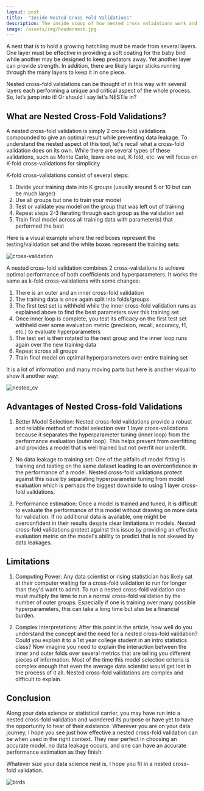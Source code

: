 ```yaml
---
layout: post
title:  "Inside Nested Cross Fold Validations"
description: The inside scoop of how nested cross validations work and when to use them
image: /assets/img/headernest.jpg
---
```



A nest that is to hold a growing hatchling must be made from several layers. One layer must be effective in providing a soft coating for the baby bird while another may be designed to keep predators away. Yet another layer can provide strength. In addition, there are likely larger sticks running through the many layers to keep it in one piece.

Nested cross-fold validations can be thought of in this way with several layers each performing a unique and critical aspect of the whole process. So, let’s jump into it! Or should I say let's NESTle in?

## What are Nested Cross-Fold Validations?

A nested cross-fold validation is simply 2 cross-fold validations compounded to give an optimal result while preventing data leakage. To understand the nested aspect of this tool, let's recall what a cross-fold validation does on its own. While there are several types of these validations, such as Monte Carlo, leave one out, K-fold, etc. we will focus on K-fold cross-validations for simplicity

K-fold cross-validations consist of several steps:
1. Divide your training data into K groups (usually around 5 or 10 but can be much larger)
2. Use all groups but one to train your model
3. Test or validate you model on the group that was left out of training
4. Repeat steps 2-3 iterating through each group as the validation set
5. Train final model across all training data with parameter(s) that performed the best

Here is a visual example where the red boxes represent the testing/validation set and the white boxes represent the training sets:

![cross-validation]({{site.url}}/{{site.baseurl}}/assets/img/cross-validation.png)

A nested cross-fold validation combines 2 cross-validations to achieve optimal performance of both coefficients and hyperparameters. It works the same as k-fold cross-validations with some changes:

1. There is an outer and an inner cross-fold validation
2. The training data is once again split into folds/groups
3. The first test set is withheld while the inner cross-fold validation runs as explained above to find the best parameters over this training set
4. Once inner loop is complete, you test its efficacy on the first test set withheld over some evaluation metric (precision, recall, accuracy, f1, etc.) to evaluate hyperparameters
5. The test set is then rotated to the next group and the inner loop runs again over the new training data
6. Repeat across all groups 
7. Train final model on optimal hyperparameters over entire training set

It is a lot of information and many moving parts but here is another visual to show it another way:

![nested_cv]({{site.url}}/{{site.baseurl}}/assets/img/nested_cv.png)

## Advantages of Nested Cross-fold Validations

1. Better Model Selection:
Nested cross-fold validations provide a robust and reliable method of model selection over 1 layer cross-validations because it separates the hyperparameter tuning (inner loop) from the performance evaluation (outer loop). This helps prevent from overfitting and provides a model that is well trained but not overfit nor underfit.

2. No data leakage to training set:
One of the pitfalls of model fitting is training and testing on the same dataset leading to an overconfidence in the performance of a model. Nested cross-fold validations protect against this issue by separating hyperparameter tuning from model evaluation which is perhaps the biggest downside to using 1 layer cross-fold validations.

3. Performance estimation:
Once a model is trained and tuned, it is difficult to evaluate the performance of this model without drawing on more data for validation. If no additional data is available, one might be overconfident in their results despite clear limitations in models. Nested cross-fold validations protect against this issue by providing an effective evaluation metric on the model's ability to predict that is not skewed by data leakages.

## Limitations

1. Computing Power:
Any data scientist or rising statistician has likely sat at their computer waiting for a cross-fold validation to run for longer than they'd want to admit. To run a nested cross-fold validation one must multiply the time to run a normal cross-fold validation by the number of outer groups. Especially if one is training over many possible hyperparameters, this can take a long time but also be a financial burden. 

2. Complex Interpretations:
After this point in the article, how well do you understand the concept and the need for a nested cross-fold validation? Could you explain it to a 1st year college student in an intro statistics class? Now imagine you need to explain the interaction between the inner and outer folds over several metrics that are telling you different pieces of information. Most of the time this model selection criteria is complex enough that even the average data scientist would get lost in the process of it all. Nested cross-fold validations are complex and difficult to explain.

## Conclusion

Along your data science or statistical carrier, you may have run into a nested cross-fold validation and wondered its purpose or have yet to have the opportunity to hear of their existence. Wherever you are on your data journey, I hope you see just how effective a nested cross-fold validation can be when used in the right context. They near perfect in choosing an accurate model, no data leakage occurs, and one can have an accurate performance estimation as they finish.

Whatever size your data science nest is, I hope you fit in a nested cross-fold validation.

![birds]({{site.url}}/{{site.baseurl}}/assets/img/nest1.jpg)